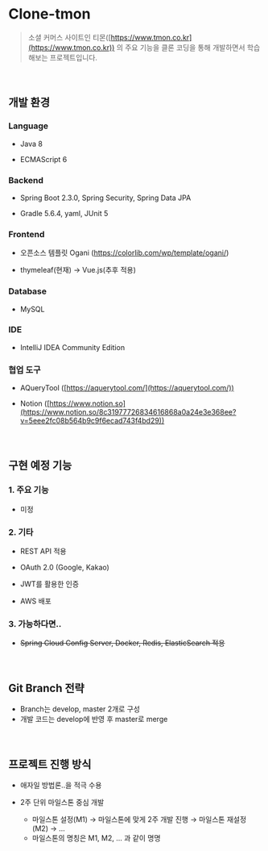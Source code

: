 # Clone-tmon


> 소셜 커머스 사이트인 티몬([https://www.tmon.co.kr](https://www.tmon.co.kr)) 의 주요 기능을 클론 코딩을 통해 개발하면서 학습해보는 프로젝트입니다.  




　
## 개발 환경

### Language

- Java 8

- ECMAScript 6  

  

### Backend

- Spring Boot 2.3.0, Spring Security, Spring Data JPA

- Gradle 5.6.4, yaml, JUnit 5  

  

### Frontend

- 오픈소스 템플릿 Ogani (https://colorlib.com/wp/template/ogani/)

- thymeleaf(현재) -> Vue.js(추후 적용)
  
  
### Database

- MySQL  

  
  
### IDE

- IntelliJ IDEA Community Edition  

  

### 협업 도구

- AQueryTool ([https://aquerytool.com/](https://aquerytool.com/))

- Notion ([https://www.notion.so](https://www.notion.so/8c31977726834616868a0a24e3e368ee?v=5eee2fc08b564b9c9f6ecad743f4bd29))  




　
## 구현 예정 기능

### 1. 주요 기능

- 미정  
  
  
  
### 2. 기타

- REST API 적용

- OAuth 2.0 (Google, Kakao)

- JWT를 활용한 인증

- AWS 배포  
  
  
  
### 3. 가능하다면..

- ~~Spring Cloud Config Server, Docker, Redis, ElasticSearch 적용~~  




　
## Git Branch 전략

- Branch는 develop, master 2개로 구성
- 개발 코드는 develop에 반영 후 master로 merge  




　
## 프로젝트 진행 방식

- 애자일 방법론..을 적극 수용
- 2주 단위 마일스톤 중심 개발

  - 마일스톤 설정(M1) → 마일스톤에 맞게 2주 개발 진행 → 마일스톤 재설정(M2) → ...
  - 마일스톤의 명칭은 M1, M2, ... 과 같이 명명
